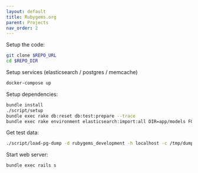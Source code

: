 ```yaml
---
layout: default
title: Rubygems.org
parent: Projects
nav_order: 2
---
```


Setup the code:

```bash
git clone $REPO_URL
cd $REPO_DIR
```

Setup services (elasticsearch / postgres / memcache)

```bash
docker-compose up
```

Setup dependencies:

```bash
bundle install
./script/setup
bundle exec rake db:reset db:test:prepare --trace
bundle exec rake environment elasticsearch:import:all DIR=app/models FORCE=y
```

Get test data:

```bash
./script/load-pg-dump -d rubygems_development -h localhost -c /tmp/dump
```

Start web server:

```bash
bundle exec rails s
```